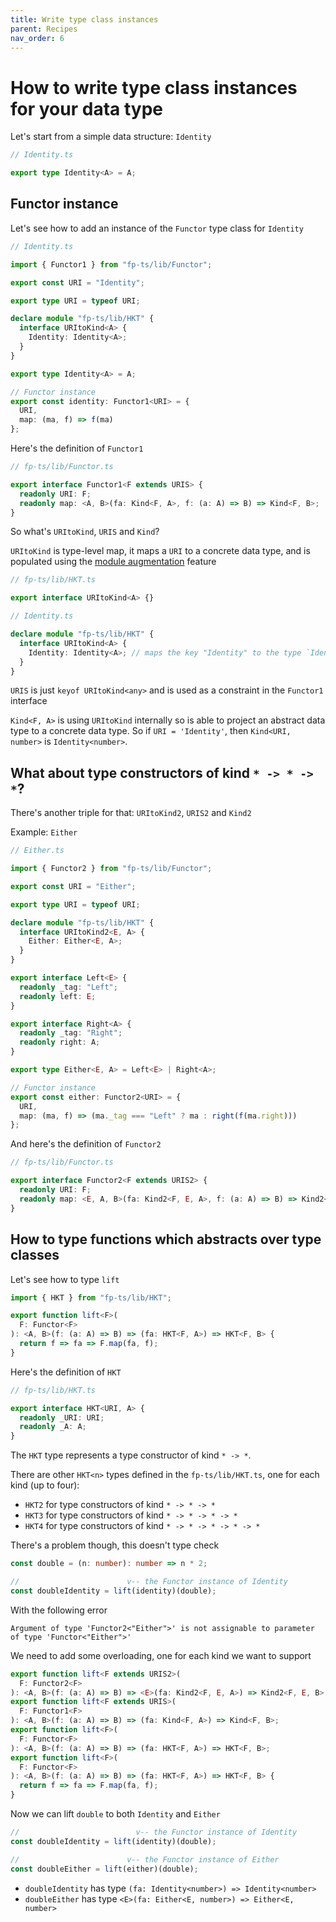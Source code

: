 ```yaml
---
title: Write type class instances
parent: Recipes
nav_order: 6
---
```


# How to write type class instances for your data type

Let's start from a simple data structure: `Identity`

```ts
// Identity.ts

export type Identity<A> = A;
```

## Functor instance

Let's see how to add an instance of the `Functor` type class for `Identity`

```ts
// Identity.ts

import { Functor1 } from "fp-ts/lib/Functor";

export const URI = "Identity";

export type URI = typeof URI;

declare module "fp-ts/lib/HKT" {
  interface URItoKind<A> {
    Identity: Identity<A>;
  }
}

export type Identity<A> = A;

// Functor instance
export const identity: Functor1<URI> = {
  URI,
  map: (ma, f) => f(ma)
};
```

Here's the definition of `Functor1`

```ts
// fp-ts/lib/Functor.ts

export interface Functor1<F extends URIS> {
  readonly URI: F;
  readonly map: <A, B>(fa: Kind<F, A>, f: (a: A) => B) => Kind<F, B>;
}
```

So what's `URItoKind`, `URIS` and `Kind`?

`URItoKind` is type-level map, it maps a `URI` to a concrete data type, and is populated using the [module augmentation](https://www.typescriptlang.org/docs/handbook/declaration-merging.html) feature

```ts
// fp-ts/lib/HKT.ts

export interface URItoKind<A> {}
```

```ts
// Identity.ts

declare module "fp-ts/lib/HKT" {
  interface URItoKind<A> {
    Identity: Identity<A>; // maps the key "Identity" to the type `Identity`
  }
}
```

`URIS` is just `keyof URItoKind<any>` and is used as a constraint in the `Functor1` interface

`Kind<F, A>` is using `URItoKind` internally so is able to project an abstract data type to a concrete data type.
So if `URI = 'Identity'`, then `Kind<URI, number>` is `Identity<number>`.

## What about type constructors of kind `* -> * -> *`?

There's another triple for that: `URItoKind2`, `URIS2` and `Kind2`

Example: `Either`

```ts
// Either.ts

import { Functor2 } from "fp-ts/lib/Functor";

export const URI = "Either";

export type URI = typeof URI;

declare module "fp-ts/lib/HKT" {
  interface URItoKind2<E, A> {
    Either: Either<E, A>;
  }
}

export interface Left<E> {
  readonly _tag: "Left";
  readonly left: E;
}

export interface Right<A> {
  readonly _tag: "Right";
  readonly right: A;
}

export type Either<E, A> = Left<E> | Right<A>;

// Functor instance
export const either: Functor2<URI> = {
  URI,
  map: (ma, f) => (ma._tag === "Left" ? ma : right(f(ma.right)))
};
```

And here's the definition of `Functor2`

```ts
// fp-ts/lib/Functor.ts

export interface Functor2<F extends URIS2> {
  readonly URI: F;
  readonly map: <E, A, B>(fa: Kind2<F, E, A>, f: (a: A) => B) => Kind2<F, E, B>;
}
```

## How to type functions which abstracts over type classes

Let's see how to type `lift`

```ts
import { HKT } from "fp-ts/lib/HKT";

export function lift<F>(
  F: Functor<F>
): <A, B>(f: (a: A) => B) => (fa: HKT<F, A>) => HKT<F, B> {
  return f => fa => F.map(fa, f);
}
```

Here's the definition of `HKT`

```ts
// fp-ts/lib/HKT.ts

export interface HKT<URI, A> {
  readonly _URI: URI;
  readonly _A: A;
}
```

The `HKT` type represents a type constructor of kind `* -> *`.

There are other `HKT<n>` types defined in the `fp-ts/lib/HKT.ts`, one for each kind (up to four):

- `HKT2` for type constructors of kind `* -> * -> *`
- `HKT3` for type constructors of kind `* -> * -> * -> *`
- `HKT4` for type constructors of kind `* -> * -> * -> * -> *`

There's a problem though, this doesn't type check

```ts
const double = (n: number): number => n * 2;

//                        v-- the Functor instance of Identity
const doubleIdentity = lift(identity)(double);
```

With the following error

```
Argument of type 'Functor2<"Either">' is not assignable to parameter of type 'Functor<"Either">'
```

We need to add some overloading, one for each kind we want to support

```ts
export function lift<F extends URIS2>(
  F: Functor2<F>
): <A, B>(f: (a: A) => B) => <E>(fa: Kind2<F, E, A>) => Kind2<F, E, B>;
export function lift<F extends URIS>(
  F: Functor1<F>
): <A, B>(f: (a: A) => B) => (fa: Kind<F, A>) => Kind<F, B>;
export function lift<F>(
  F: Functor<F>
): <A, B>(f: (a: A) => B) => (fa: HKT<F, A>) => HKT<F, B>;
export function lift<F>(
  F: Functor<F>
): <A, B>(f: (a: A) => B) => (fa: HKT<F, A>) => HKT<F, B> {
  return f => fa => F.map(fa, f);
}
```

Now we can lift `double` to both `Identity` and `Either`

```ts
//                          v-- the Functor instance of Identity
const doubleIdentity = lift(identity)(double);

//                        v-- the Functor instance of Either
const doubleEither = lift(either)(double);
```

- `doubleIdentity` has type `(fa: Identity<number>) => Identity<number>`
- `doubleEither` has type `<E>(fa: Either<E, number>) => Either<E, number>`
